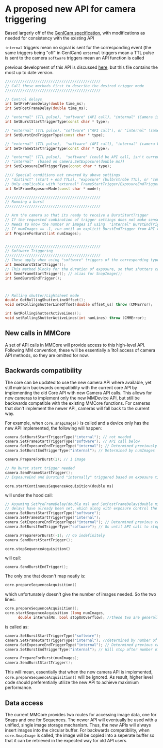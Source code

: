 # A proposed new API for camera triggering

Based largerly off of the [GenICam specification](https://www.emva.org/wp-content/uploads/GenICam_SFNC_2_2.pdf), with modifications as needed for consistency with the existing API

`internal` triggers mean no signal is sent for the corresponding event (the same triggers being "off" in GenICam)
`external` triggers mean a TTL pulse is sent to the camera
`software` triggers mean an API function is called

previous development of this API is discussed [here](https://github.com/micro-manager/mmCoreAndDevices/issues/84), but this file contains the most up to date version.

```c++
////////////////////////////////////////////
// Call these methods first to describe the desired trigger mode 
////////////////////////////////////////////

// Control delays
int SetPreFrameDelay(double time_ms);
int SetPostFrameDelay(double time_ms);

// "external" (TTL pulse), "software" (API call), "internal" (Camera is always ready for a burst)
int SetBurstStartTriggerType(const char * type);

// "external" (TTL pulse), "software" ("API call"), or "internal" (same as above)
int SetBurstEndTriggerType(const char * type);

// "external" (TTL pulse),  "software" (API call), "internal" (camera handles based on exposure/delays)
int SetFrameStartTriggerType(const char * type);

// "external" (TTL pulse),  "software" (could be API call, isn't currently, unclear why'd you ever use it), 
// "internal"  (based on camera.SetExposure(double ms))
int SetExposureEndTriggerType(const char * type);

//// Special conditions not covered by above settings
// "distinct" (start + end TTLs), "exposure" (bulb/strobe TTL), or "combined" (synchronous TTLs)
// Only applicable with "external" FrameStartTrigger/ExposureEndTrigger
int SetFrameExposureMode(const char * mode);

////////////////////////////////////////////
// Running a burst
////////////////////////////////////////////

// Arm the camera so that its ready to receive a BurstStartTrigger
// If the requested combination of trigger settings does not make sense is nnot supported, throw exception
// Needs to know the number or images if using  "internal" BurstEndTrigger (i.e. camera stops its own burst)
// If numImages == -1, run until an explicit BurstEndTrigger from API call ("software") or TTL pulse ("external")
int PrepareForBurst(int numImages);


////////////////////////////////////////////
// Software Triggering
////////////////////////////////////////////
// These apply when using "software" triggers of the corresponding type
int SendBurstStartTrigger();
// This method blocks for the duration of exposure, so that shutters can be closed immediately upon returning
int SendFrameStartTrigger(); // alias for SnapImage();
int SendBurstEndTrigger();



// Rolling shutter/Lightsheet mode
double GetRollingShutterLineOffset();
void setRollingShutterLineOffset(double offset_us) throw (CMMError);

int GetRollingShutterActiveLines();
void setRollingShutterActiveLines(int numLines) throw (CMMError);
```


## New calls in MMCore
A set of API calls in MMCore will provide access to this high-level API. Following MM convention, these will be essentially a 1to1 access of camera API methods, so they are omitted for now.


## Backwards compatibility
The core can be updated to use the new camera API where available, yet still maintain backwards compatibility with the current core API by implementing the old Core API with new Camera API calls. This allows for new cameras to implement only the new MMDevice API, but still be backwards compatible with the existing MMCore functions. For cameras that don't implement the newer API, cameras will fall back to the current way.

For example, when `core.snapImage()` is called and a device only has the new API implemented, the following will happen:

```c++
camera.SetBurstStartTriggerType("internal"); // not needed
camera.SetFrameStartTriggerType("software"); // API call below
camera.SetExposureEndTriggerType("internal"); // Determined previously by SetExposure(double exposure)
camera.SetBurstEndTriggerType("internal"); // Determined by numImages 

camera.PrepareForBurst(1); // 1 image

// No burst start trigger needed
camera.SendFrameStartTrigger();
// ExposureEnd and BurstEnd "internally" triggered based on exposure time and numImages, respectively
```


```core.startContinuousSequenceAcquisition(double ms)```

will under the hood call:

```c++
// Assuming SetPreFrameDelay(double ms) and SetPostFrameDelay(double ms) 
// delays have already been set, which along with exposure control the frame rate
camera.SetBurstStartTriggerType("software"); 
camera.SetFrameStartTriggerType("internal");
camera.SetExposureEndTriggerType("internal"); // Determined previous call to SetExposure(double exposure);
camera.SetBurstEndTriggerType("software"); // Go until API call to stop

camera.PrepareForBurst(-1); // Go indefinitely
camera.SendBurstStartTrigger();
```

```core.stopSequenceAcquisition()```

will call:

```c++
camera.SendBurstEndTrigger();
```


The only one that doesn't map neatly is:

```c++
core.prepareSequenceAcquisition()
```

which unfortunately doesn't give the number of images needed. So the two lines:



```c++
core.prepareSequenceAcquisition();
core.startSequenceAcquisition (long numImages,
      double intervalMs, bool stopOnOverflow); //these two are generally ignored already
```

is called as:

```c++
camera.SetBurstStartTriggerType("software"); 
camera.SetFrameStartTriggerType("internal"); //determined by number of images
camera.SetExposureEndTriggerType("internal"); // Determined previous call to SetExposure(double exposure);
camera.SetBurstEndTriggerType("internal"); // Will stop after number of images have been acquired

camera.PrepareForBurst(numImages);
camera.SendBurstStartTrigger();
```

This will mean, essentially that when the new camera API is implemented, `core.prepareSequenceAcquisition()` will be ignored. As result, higher level code should preferentially utilize the new API to achieve maximium performance.

## Data access

The current MMCore provides two routes for accessing image data, one for Snaps and one for Sequences. The newer API will eventually be used with a unified, single image storage mechanism. Thus, the new APIs will always insert images into the circular buffer. For backwards compatibility, when `core.SnapImage` is called, the image will be copied into a seperate buffer so that it can be retrieved in the expected way for old API users.

